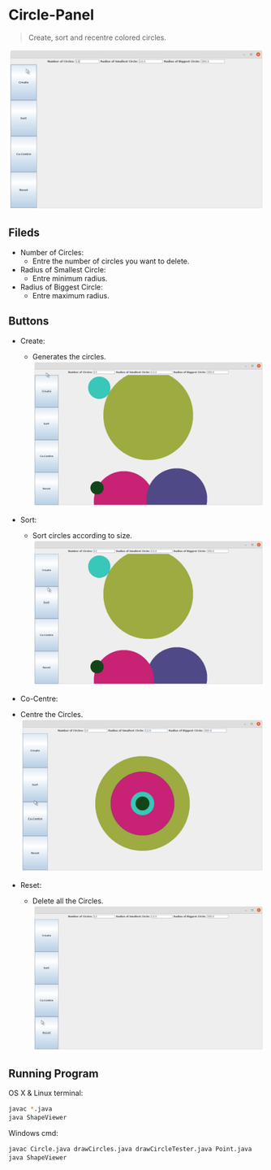 # Circle-Panel

> Create, sort and recentre colored circles.

![](image1.png)
## Fileds
* Number of Circles:
  * Entre the number of circles you want to delete.
* Radius of Smallest Circle:
  * Entre minimum radius.
* Radius of Biggest Circle:
  * Entre maximum radius.

## Buttons
* Create:
  * Generates the circles. 
![](image2.png)


* Sort:
  * Sort circles according to size.
![](image3.png)

* Co-Centre:
 * Centre the Circles.
![](image4.png)

* Reset:
  * Delete all the Circles.
![](image5.png)

## Running Program

OS X & Linux terminal:

```sh
javac *.java
java ShapeViewer
```

Windows cmd:

```sh
javac Circle.java drawCircles.java drawCircleTester.java Point.java
java ShapeViewer
```

